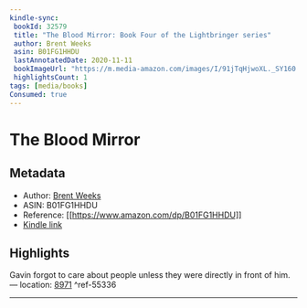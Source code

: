 ```yaml
---
kindle-sync:
 bookId: 32579
 title: "The Blood Mirror: Book Four of the Lightbringer series"
 author: Brent Weeks
 asin: B01FG1HHDU
 lastAnnotatedDate: 2020-11-11
 bookImageUrl: "https://m.media-amazon.com/images/I/91jTqHjwoXL._SY160.jpg"
 highlightsCount: 1
tags: [media/books]
Consumed: true
---
```


# The Blood Mirror

## Metadata
* Author: [Brent Weeks](https://www.amazon.com/Brent-Weeks/e/B004N1S4QY/ref=dp_byline_cont_ebooks_1)
* ASIN: B01FG1HHDU
* Reference: [[https://www.amazon.com/dp/B01FG1HHDU]]
* [Kindle link](kindle://book?action=open&asin=B01FG1HHDU)

## Highlights
Gavin forgot to care about people unless they were directly in front of him. — location: [8971](kindle://book?action=open&asin=B01FG1HHDU&location=8971) ^ref-55336

---
